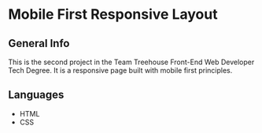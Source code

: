 # Mobile First Responsive Layout

## General Info

This is the second project in the Team Treehouse Front-End Web Developer Tech Degree. It is a responsive page built with mobile first principles.

## Languages

* HTML
* CSS
